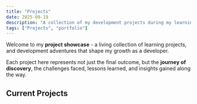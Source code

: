 ```yaml
---
title: "Projects"
date: 2025-09-19
description: "A collection of my development projects during my learning journeys"
tags: ["Projects", "portfolio"]
---
```

Welcome to my **project showcase** - a living collection of learning projects, and development adventures that shape my growth as a developer.

Each project here represents not just the final outcome, but the **journey of discovery**, the challenges faced, lessons learned, and insights gained along the way.

## Current Projects